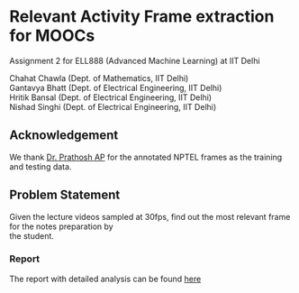 # Relevant Activity Frame extraction for MOOCs
Assignment 2 for ELL888 (Advanced Machine Learning) at IIT Delhi

Chahat Chawla (Dept. of Mathematics, IIT Delhi) <br/>
Gantavya Bhatt (Dept. of Electrical Engineering, IIT Delhi) <br/>
Hritik Bansal (Dept. of Electrical Engineering, IIT Delhi) <br/>
Nishad Singhi (Dept. of Electrical Engineering, IIT Delhi) <br/>

## Acknowledgement
We thank [Dr. Prathosh AP](https://sites.google.com/view/prathosh) for the annotated NPTEL frames as the training and testing data. 

## Problem Statement
Given the lecture videos sampled at 30fps, find out the most relevant frame for the notes preparation by <br/>
the student.

### Report
The report with detailed analysis can be found [here](./Report.pdf)
